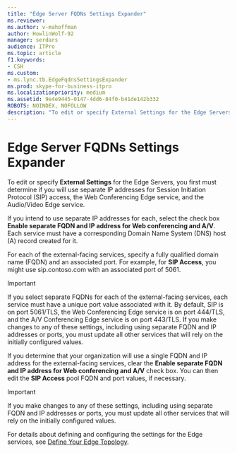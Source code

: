```yaml
---
title: "Edge Server FQDNs Settings Expander"
ms.reviewer: 
ms.author: v-mahoffman
author: HowlinWolf-92
manager: serdars
audience: ITPro
ms.topic: article
f1.keywords:
- CSH
ms.custom:
- ms.lync.tb.EdgeFqdnsSettingsExpander
ms.prod: skype-for-business-itpro
ms.localizationpriority: medium
ms.assetid: 9e4e9445-0147-4dd6-84f0-b41de142b332
ROBOTS: NOINDEX, NOFOLLOW
description: "To edit or specify External Settings for the Edge Servers, you first must determine if you will use separate IP addresses for Session Initiation Protocol (SIP) access, the Web Conferencing Edge service, and the Audio/Video Edge service."
---
```


# Edge Server FQDNs Settings Expander

To edit or specify **External Settings** for the Edge Servers, you first must determine if you will use separate IP addresses for Session Initiation Protocol (SIP) access, the Web Conferencing Edge service, and the Audio/Video Edge service.

If you intend to use separate IP addresses for each, select the check box **Enable separate FQDN and IP address for Web conferencing and A/V**. Each service must have a corresponding Domain Name System (DNS) host (A) record created for it.

For each of the external-facing services, specify a fully qualified domain name (FQDN) and an associated port. For example, for **SIP Access**, you might use sip.contoso.com with an associated port of 5061.

> [!IMPORTANT]
> If you select separate FQDNs for each of the external-facing services, each service must have a unique port value associated with it. By default, SIP is on port 5061/TLS, the Web Conferencing Edge service is on port 444/TLS, and the A/V Conferencing Edge service is on port 443/TLS. If you make changes to any of these settings, including using separate FQDN and IP addresses or ports, you must update all other services that will rely on the initially configured values.

If you determine that your organization will use a single FQDN and IP address for the external-facing services, clear the **Enable separate FQDN and IP address for Web conferencing and A/V** check box. You can then edit the **SIP Access** pool FQDN and port values, if necessary.

> [!IMPORTANT]
> If you make changes to any of these settings, including using separate FQDN and IP addresses or ports, you must update all other services that will rely on the initially configured values.

For details about defining and configuring the settings for the Edge services, see [Define Your Edge Topology](/previous-versions/office/lync-server-2013/lync-server-2013-define-your-edge-topology).